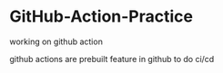 # GitHub-Action-Practice
working on github action

github actions are prebuilt feature in github to do ci/cd 
